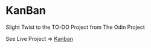 # KanBan
Slight Twist to the TO-DO Project from The Odin Project

See Live Project => [Kanban](https://damon-thomas.github.io/Kanban/)